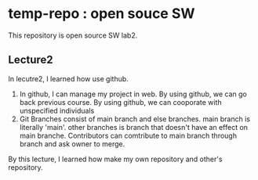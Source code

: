 # temp-repo : open souce SW 
This repository is open source SW lab2.

## Lecture2
In lecutre2, I learned how use github.
1. In github, I can manage my project in web.
   By using github, we can go back previous course.
   By using github, we can cooporate with unspecified individuals
2. Git Branches consist of main branch and else branches.
   main branch is literally 'main'.
   other branches is branch that doesn't have an effect on main branche.
   Contributors can comtribute to main branch through branch and ask owner to merge.


By this lecture, I learned how make my own repository and other's repository.
